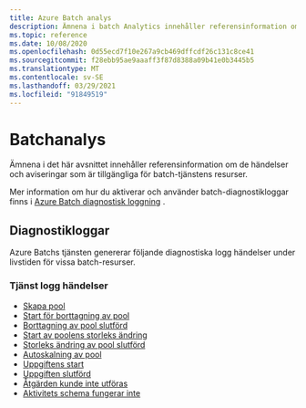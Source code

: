 ```yaml
---
title: Azure Batch analys
description: Ämnena i batch Analytics innehåller referensinformation om de händelser och aviseringar som är tillgängliga för batch-tjänstens resurser.
ms.topic: reference
ms.date: 10/08/2020
ms.openlocfilehash: 0d55ecd7f10e267a9cb469dffcdf26c131c8ce41
ms.sourcegitcommit: f28ebb95ae9aaaff3f87d8388a09b41e0b3445b5
ms.translationtype: MT
ms.contentlocale: sv-SE
ms.lasthandoff: 03/29/2021
ms.locfileid: "91849519"
---
```

# <a name="batch-analytics"></a>Batchanalys

Ämnena i det här avsnittet innehåller referensinformation om de händelser och aviseringar som är tillgängliga för batch-tjänstens resurser.

Mer information om hur du aktiverar och använder batch-diagnostikloggar finns i [Azure Batch diagnostisk loggning](./batch-diagnostics.md) .

## <a name="diagnostic-logs"></a>Diagnostikloggar

Azure Batchs tjänsten genererar följande diagnostiska logg händelser under livstiden för vissa batch-resurser.

### <a name="service-log-events"></a>Tjänst logg händelser

- [Skapa pool](batch-pool-create-event.md)
- [Start för borttagning av pool](batch-pool-delete-start-event.md)
- [Borttagning av pool slutförd](batch-pool-delete-complete-event.md)
- [Start av poolens storleks ändring](batch-pool-resize-start-event.md)
- [Storleks ändring av pool slutförd](batch-pool-resize-complete-event.md)
- [Autoskalning av pool](batch-pool-autoscale-event.md)
- [Uppgiftens start](batch-task-start-event.md)
- [Uppgiften slutförd](batch-task-complete-event.md)
- [Åtgärden kunde inte utföras](batch-task-fail-event.md)
- [Aktivitets schema fungerar inte](batch-task-schedule-fail-event.md)
